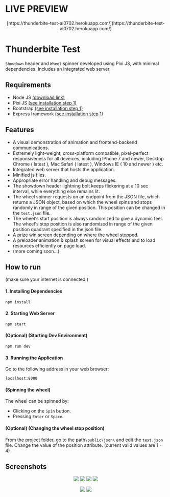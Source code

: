 # LIVE PREVIEW
<p align="center">
 [https://thunderbite-test-ai0702.herokuapp.com/](https://thunderbite-test-ai0702.herokuapp.com/)
</p>



# Thunderbite Test

`Showdown` header and `Wheel` spinner developed using Pixi JS, with minimal dependencies. Includes an integrated web server.


## Requirements
* Node JS [(download link)](https://nodejs.org/en/download/)
* Pixi JS [(see installation step 1)](#1-installing-dependencies)
* Bootstrap [(see installation step 1)](#1-installing-dependencies)
* Express framework [(see installation step 1)](#1-installing-dependencies)

## Features
* A visual demonstration of animation and frontend-backend communications.
* Extremely light-weight, cross-platform compatible, pixel-perfect responsiveness for all deveices, including IPhone 7 and newer, Desktop Chrome ( latest ), Mac Safari ( latest ), Windows  IE ( 10 and newer ) etc.
* Integrated web server that hosts the application.
* Minified js files.
* Appropriate error handling and debug messages.
* The showdown header lightning bolt keeps flickering at a 10 sec interval, while everything else remains lit.
* The wheel spinner requests on an endpoint from the JSON file, which returns a JSON object, based on which the wheel spins and stops randomly in range of the given position. This position can be changed in the `test.json` file.
* The wheel's start position is always randomized to give a dynamic feel. The wheel's stop position is also randomized in range of the given position quadrant specified in the json file.
* A prize win screen depending on where the wheel stopped.
* A preloader animation & splash screen for visual effects and to load resources efficiently on page load.
* (more coming soon...)

## How to run
(make sure your internet is connected.)

#### 1. Installing Dependencies
```
npm install
```

#### 2. Starting Web Server
```
npm start
```

#### (Optional) (Starting Dev Environment)
```
npm run dev
```

#### 3. Running the Application
Go to the following address in your web browser: 
```
localhost:8000
```

#### (Spinning the wheel)
The wheel can be spinned by:
* Clicking on the `Spin` button.
* Pressing `Enter` or `Space`.

#### (Optional) (Changing the wheel stop position)
From the project folder, go to the path`\public\json\` and edit the `test.json` file. Change the value of the position attribute. (current valid values are 1 - 4)

## Screenshots

<p align="center">

  <img src="https://user-images.githubusercontent.com/69671663/149233950-a3ecae35-711c-4c2f-80eb-d1aeeaecf5a3.png" />
  
  <img src="https://user-images.githubusercontent.com/69671663/149233960-ee0170f2-27b2-4312-a12c-24f784806c1b.png" />
  
  <img src="https://user-images.githubusercontent.com/69671663/149321500-b85a407e-0fa3-42a9-8fba-2017edaa848a.png" />
  
  <img src="https://user-images.githubusercontent.com/69671663/149321513-509e153f-8da7-43e0-990a-2fbacb718ce7.png" />
    
</p>

<p align="center">
  
  <img src="https://user-images.githubusercontent.com/69671663/149321517-cbaf471c-d099-4cd5-a5dd-07965d9f2d48.png" />
  
  <img src="https://user-images.githubusercontent.com/69671663/149321523-81ac291c-e23f-4a05-9ef9-40908d0c2e12.png" />
  
</p>
